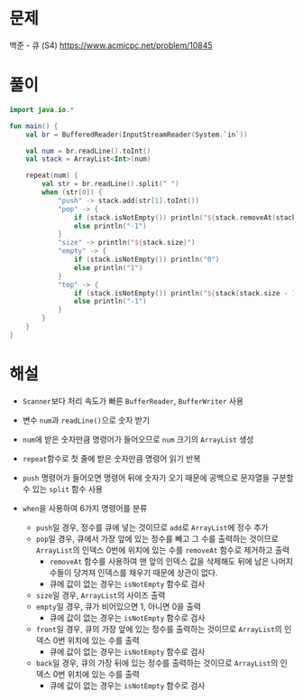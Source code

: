 # 문제
백준 - 큐 (S4)
https://www.acmicpc.net/problem/10845


# 풀이

```Kotlin
import java.io.*

fun main() {
    val br = BufferedReader(InputStreamReader(System.`in`))

    val num = br.readLine().toInt()
    val stack = ArrayList<Int>(num)

    repeat(num) {
        val str = br.readLine().split(" ")
        when (str[0]) {
            "push" -> stack.add(str[1].toInt())
            "pop" -> {
                if (stack.isNotEmpty()) println("${stack.removeAt(stack.size - 1)}")
                else println("-1")
            }
            "size" -> println("${stack.size}")
            "empty" -> {
                if (stack.isNotEmpty()) println("0")
                else println("1")
            }
            "top" -> {
                if (stack.isNotEmpty()) println("${stack[stack.size - 1]}")
                else println("-1")
            }
        }
    }
}
```

# 해설
* `Scanner`보다 처리 속도가 빠른 `BufferReader`, `BufferWriter` 사용
* 변수 `num`과 `readLine()`으로 숫자 받기
* `num`에 받은 숫자만큼 명령어가 들어오므로 `num` 크기의 `ArrayList` 생성
* `repeat`함수로 첫 줄에 받은 숫자만큼 명령어 읽기 반복
* `push` 명령어가 들어오면 명령어 뒤에 숫자가 오기 때문에 공백으로 문자열을 구분할 수 있는 `split` 함수 사용

* `when`을 사용하여 6가지 명령어를 분류
    * `push`일 경우, 정수를 큐에 넣는 것이므로 `add`로 `ArrayList`에 정수 추가
    * `pop`일 경우, 큐에서 가장 앞에 있는 정수를 빼고 그 수를 출력하는 것이므로 `ArrayList`의 인덱스 0번에 위치에 있는 수를 `removeAt` 함수로 제거하고 출력
      * `removeAt` 함수를 사용하여 맨 앞의 인덱스 값을 삭제해도 뒤에 남은 나머지 수들이 당겨져 인덱스를 채우기 때문에 상관이 없다.
      * 큐에 값이 없는 경우는 `isNotEmpty` 함수로 검사
    * `size`일 경우, `ArrayList`의 사이즈 출력
    * `empty`일 경우, 큐가 비어있으면 1, 아니면 0을 출력
        * 큐에 값이 없는 경우는 `isNotEmpty` 함수로 검사
    * `front`일 경우, 큐의 가장 앞에 있는 정수를 출력하는 것이므로 `ArrayList`의 인덱스 0번 위치에 있는 수를 출력
        * 큐에 값이 없는 경우는 `isNotEmpty` 함수로 검사
    * `back`일 경우, 큐의 가장 뒤에 있는 정수를 출력하는 것이므로 `ArrayList`의 인덱스 0번 위치에 있는 수를 출력
        * 큐에 값이 없는 경우는 `isNotEmpty` 함수로 검사